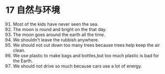# 17 自然与环境
91. Most of the kids have never seen the sea.
92. The moon is round and bright on the that day.
93. The moon goes around the earth all the time.
94. We shouldn't leave the rubbish anywhere.
95. We should not cut down too many trees because trees help keep the air clean.
96. We use plastic to make bags and bottles,but too much plastic is bad for the Earth.
97. We should not drive so much because cars use a lot of energy.
